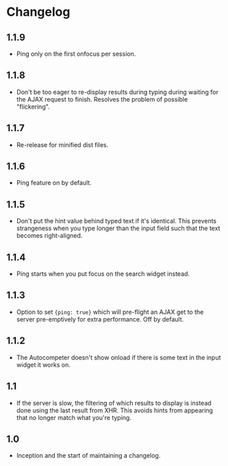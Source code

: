 # Changelog


## 1.1.9

  * Ping only on the first onfocus per session.
  
## 1.1.8

 * Don't be too eager to re-display results during typing during
   waiting for the AJAX request to finish. Resolves the problem of
   possible "flickering".

## 1.1.7

 * Re-release for minified dist files.

## 1.1.6

 * Ping feature on by default.

## 1.1.5

 * Don't put the hint value behind typed text if it's identical. This
   prevents strangeness when you type longer than the input field such
   that the text becomes right-aligned.

## 1.1.4

 * Ping starts when you put focus on the search widget instead.

## 1.1.3

 * Option to set `{ping: true}` which will pre-flight an AJAX get to the
   server pre-emptively for extra performance. Off by default.

## 1.1.2

 * The Autocompeter doesn't show onload if there is some text in the input
   widget it works on.

## 1.1

 * If the server is slow, the filtering of which results to display is instead
   done using the last result from XHR. This avoids hints from appearing
   that no longer match what you're typing.

## 1.0

 * Inception and the start of maintaining a changelog.
